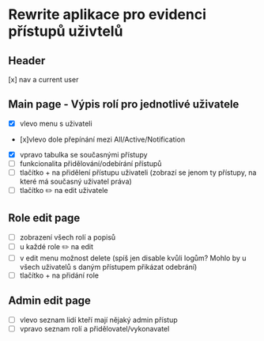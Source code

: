# Rewrite aplikace pro evidenci přístupů uživtelů
## Header
[x] nav a current user 
## Main page - Výpis rolí pro jednotlivé uživatele
- [x] vlevo menu s uživateli 
- [x]vlevo dole přepínání mezi All/Active/Notification 
- [x] vpravo tabulka se současnými přístupy
- [ ] funkcionalita přidělování/odebírání přístupů
- [ ] tlačítko + na přidělení přístupu uživateli (zobrazí se jenom ty přístupy, na které má současný uživatel práva)
- [ ] tlačítko ✏️ na edit uživatele
## Role edit page
- [ ] zobrazení všech rolí a popisů
- [ ] u každé role ✏️ na edit
- [ ] v edit menu možnost delete (spíš jen disable kvůli logům? Mohlo by u všech uživatelů s daným přístupem přikázat odebrání)
- [ ] tlačítko + na přidání role
## Admin edit page
- [ ] vlevo seznam lidí kteří mají nějaký admin přístup
- [ ] vpravo seznam rolí a přidělovatel/vykonavatel